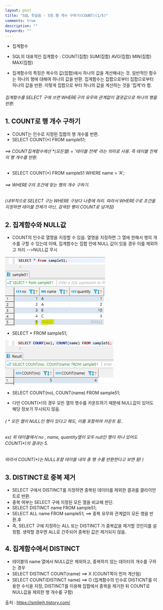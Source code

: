 ```yaml
---
layout: post
title: "SQL 첫걸음 - 5장.행 개수 구하기(COUNT)(1/5)" 
comments: true
description: ""
keywords: ""
---
```


* 집계함수
- SQL의 대표적인 집계함수 : COUNT(집합)    SUM(집합)    AVG(집합)    MIN(집합)    MAX(집합)

- 집계함수의 특징은 복수의 값(집합)에서 하나의 값을 계산해내는 것. 일반적인 함수는 하나의 행에 대해여 하나의 값을 반환. 집계함수는 집합으로부터 집합으로부터 하나의 값을 반환. 이렇게 집합으로 부터 하나의 값을 계산하는 것을 '집계'라 함. 

###### 집계함수를 SELECT 구에 쓰면 WHERE구의 유무와 관계없이 결괏값으로 하나의 행을 반환.

## 1. COUNT로 행 개수 구하기 
- COUNT는 인수로 지정된 집합의 행 개수를 반환.  
- SELECT COUNT(*) FROM sample51; 
###### ==> COUNT집계함수에선 *(모든열) = '테이블 전체' 라는 의미로 사용. 즉 테이블 전체의 행 개수를 반환.
- SELECT COUNT(*) FROM sample51 WHERE name = 'A';
###### ==> WHERE구의 조건에 맞는 행의 개수 구하기.

###### (내부적으로 SELECT 구는 WHERE 구보다 나중에 처리. 따라서 WHERE구로 조건을 지정하면 테이블 전체가 아닌, 검색된 행이 COUNT로 넘겨짐) 


## 2. 집계함수와 NULL값
- COUNT의 인수로 열명을 지정할 수 있음. 열명을 지정하면 그 열에 한해서 행의 개수를 구할 수 있는데 이때, 집계함수는 집합 안에 NULL 값이 있을 경우 이를 제외하고 처리 -->NULL값 무시

![99F5DC355B88920706](/images/sql_first_step/99F5DC355B88920706.png)

- SELECT * FROM sample51;

![99DC02355B88925D08](/images/sql_first_step/99DC02355B88925D08.png)

- SELECT COUNT(no), COUNT(name) FROM sample51;  

- 다만 COUNT(*)의 경우 모든 열의 행수를 카운트하기 때문에 NULL값이 있어도 해당 정보가 무시되지 않음. 

###### ( * 모든 열이 NULL인 행이 있다고 해도, 이를 포함하여 카운트 됨.. 

###### ex) 위 테이블에서 no , name, quantity열이 모두 null인 행이 하나 있어도 COUNT(*)의 결과는 5. 

###### 따라서 COUNT(*)는 NULL포함 테이블 내의 총 행 수를 반환한다고 보면 됨! ) 


## 3. DISTINCT로 중복 제거
- SELECT 구에서 DISTINCT를 지정하면 중복된 데이터를 제외한 결과를 클라이언트로 반환.
- 중복 여부는 SELECT 구에 지정된 모든 열을 비교해 판단.
- SELECT DISTINCT name FROM sample51;
- SELECT ALL name FROM sample51; ==> 중복 유무와 관계없이 모든 행을 반환.후
- 즉, SELECT 구에 지정하는 ALL 또는 DISTINCT 가 중복값을 제거할 것인지를 설정함. 생략할 경우엔 ALL로 간주되어 중복된 값은 제거되지 않음.


## 4. 집계함수에서 DISTINCT
- 테이블의 name 열에서 NULL값은 제외하고, 중복하지 않는 데이터의 개수를 구하는 경우 
- SELECT DISTINCT COUNT(name) ==> X  (COUNT쪽이 먼저 계산됨)
- SELECT COUNT(DISTINCT name) ==> O  (집계함수의 인수로 DISTICNT를 이용한 수식을 지정, DISTINCT를 이용해 집합에서 중복을 제거한 뒤 COUNT로 NULL값을 제외한 행 개수를 구함) 


출처 : https://smilejh.tistory.com/